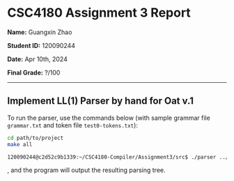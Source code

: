 # CSC4180 Assignment 3 Report

**Name:** Guangxin Zhao

**Student ID:** 120090244

**Date:** Apr 10th, 2024

**Final Grade:** ?/100

---

## Implement LL(1) Parser by hand for Oat v.1

To run the parser, use the commands below (with sample grammar file `grammar.txt` and token file `test0-tokens.txt`):

```bash
cd path/to/project
make all

120090244@c2d52c9b1339:~/CSC4180-Compiler/Assignment3/src$ ./parser ../grammar.txt ../testcases/test0-tokens.txt
```

, and the program will output the resulting parsing tree.